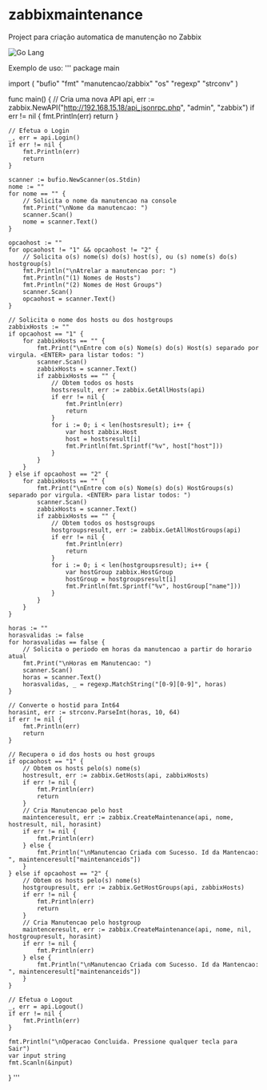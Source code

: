 # zabbixmaintenance
Project para criação automatica de manutenção no Zabbix

![Go Lang](https://miro.medium.com/max/500/1*JVNeDzW76QxT8VWiTwkLFA.gif)

Exemplo de uso:
'''
package main

import (
	"bufio"
	"fmt"
	"manutencao/zabbix"
	"os"
	"regexp"
	"strconv"
)

func main() {
	// Cria uma nova API
	api, err := zabbix.NewAPI("http://192.168.15.18/api_jsonrpc.php", "admin", "zabbix")
	if err != nil {
		fmt.Println(err)
		return
	}

	// Efetua o Login
	_, err = api.Login()
	if err != nil {
		fmt.Println(err)
		return
	}

	scanner := bufio.NewScanner(os.Stdin)
	nome := ""
	for nome == "" {
		// Solicita o nome da manutencao na console
		fmt.Print("\nNome da manutencao: ")
		scanner.Scan()
		nome = scanner.Text()
	}

	opcaohost := ""
	for opcaohost != "1" && opcaohost != "2" {
		// Solicita o(s) nome(s) do(s) host(s), ou (s) nome(s) do(s) hostgroup(s)
		fmt.Println("\nAtrelar a manutencao por: ")
		fmt.Println("(1) Nomes de Hosts")
		fmt.Println("(2) Nomes de Host Groups")
		scanner.Scan()
		opcaohost = scanner.Text()
	}

	// Solicita o nome dos hosts ou dos hostgroups
	zabbixHosts := ""
	if opcaohost == "1" {
		for zabbixHosts == "" {
			fmt.Print("\nEntre com o(s) Nome(s) do(s) Host(s) separado por virgula. <ENTER> para listar todos: ")
			scanner.Scan()
			zabbixHosts = scanner.Text()
			if zabbixHosts == "" {
				// Obtem todos os hosts
				hostsresult, err := zabbix.GetAllHosts(api)
				if err != nil {
					fmt.Println(err)
					return
				}
				for i := 0; i < len(hostsresult); i++ {
					var host zabbix.Host
					host = hostsresult[i]
					fmt.Println(fmt.Sprintf("%v", host["host"]))
				}
			}
		}
	} else if opcaohost == "2" {
		for zabbixHosts == "" {
			fmt.Print("\nEntre com o(s) Nome(s) do(s) HostGroups(s) separado por virgula. <ENTER> para listar todos: ")
			scanner.Scan()
			zabbixHosts = scanner.Text()
			if zabbixHosts == "" {
				// Obtem todos os hostsgroups
				hostgroupsresult, err := zabbix.GetAllHostGroups(api)
				if err != nil {
					fmt.Println(err)
					return
				}
				for i := 0; i < len(hostgroupsresult); i++ {
					var hostGroup zabbix.HostGroup
					hostGroup = hostgroupsresult[i]
					fmt.Println(fmt.Sprintf("%v", hostGroup["name"]))
				}
			}
		}
	}

	horas := ""
	horasvalidas := false
	for horasvalidas == false {
		// Solicita o periodo em horas da manutencao a partir do horario atual
		fmt.Print("\nHoras em Manutencao: ")
		scanner.Scan()
		horas = scanner.Text()
		horasvalidas, _ = regexp.MatchString("[0-9][0-9]", horas)
	}

	// Converte o hostid para Int64
	horasint, err := strconv.ParseInt(horas, 10, 64)
	if err != nil {
		fmt.Println(err)
		return
	}

	// Recupera o id dos hosts ou host groups
	if opcaohost == "1" {
		// Obtem os hosts pelo(s) nome(s)
		hostresult, err := zabbix.GetHosts(api, zabbixHosts)
		if err != nil {
			fmt.Println(err)
			return
		}
		// Cria Manutencao pelo host
		maintenceresult, err := zabbix.CreateMaintenance(api, nome, hostresult, nil, horasint)
		if err != nil {
			fmt.Println(err)
		} else {
			fmt.Println("\nManutencao Criada com Sucesso. Id da Mantencao: ", maintenceresult["maintenanceids"])
		}
	} else if opcaohost == "2" {
		// Obtem os hosts pelo(s) nome(s)
		hostgroupresult, err := zabbix.GetHostGroups(api, zabbixHosts)
		if err != nil {
			fmt.Println(err)
			return
		}
		// Cria Manutencao pelo hostgroup
		maintenceresult, err := zabbix.CreateMaintenance(api, nome, nil, hostgroupresult, horasint)
		if err != nil {
			fmt.Println(err)
		} else {
			fmt.Println("\nManutencao Criada com Sucesso. Id da Mantencao: ", maintenceresult["maintenanceids"])
		}
	}

	// Efetua o Logout
	_, err = api.Logout()
	if err != nil {
		fmt.Println(err)
	}

	fmt.Println("\nOperacao Concluida. Pressione qualquer tecla para Sair")
	var input string
	fmt.Scanln(&input)

}
'''
